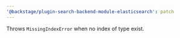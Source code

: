 ```yaml
---
'@backstage/plugin-search-backend-module-elasticsearch': patch
---
```


Throws `MissingIndexError` when no index of type exist.
